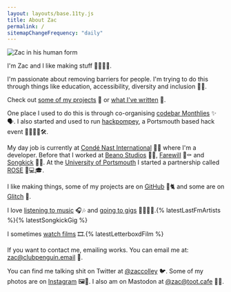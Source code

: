 ```yaml
---
layout: layouts/base.11ty.js
title: About Zac
permalink: /
sitemapChangeFrequency: "daily"
---
```


<picture>
    <source srcset="https://www.gravatar.com/avatar/26ab7600fc89f94711ec3b7db40d039b?s=128"
            media="(min-width: 500px)">
    <img class="my-face"
         src="https://www.gravatar.com/avatar/26ab7600fc89f94711ec3b7db40d039b?s=64"
         alt="Zac in his human form"
         loading="lazy">
</picture>

I'm Zac and I like making stuff <span aria-hidden="true">🤹‍♂️🔌🎨</span>.

I'm passionate about removing barriers for people. I'm trying to do this through things like education, accessibility, diversity and inclusion <span aria-hidden="true">🚧🚫</span>.

Check out <a href="/projects">some of my projects</a> <span aria-hidden="true">📝</span> or <a href="/posts">what I've written</a> <span aria-hidden="true">🎨</span>.

One place I used to do this is through co-organising <a href="https://codebar.io">codebar Monthlies</a> <span aria-hidden="true">✨🗣️</span>. I also started and used to run <a href="https://hackpompey.co.uk">hackpompey</a>, a Portsmouth based hack event <span aria-hidden="true">👨‍💻👩‍💻🛠️</span>.

My day job is currently at <a href="https://twitter.com/condenasteng">Condé Nast International</a> <span aria-hidden="true">📰👗</span> where I'm a developer. Before that I worked at <a href="https://beano.com">Beano Studios</a> <span aria-hidden="true">🚸💩</span>, <a href="https://farewill.com">Farewill</a> <span aria-hidden="true">📝⚰️️</span> and <a href="https://songkick.com">Songkick</a> <span aria-hidden="true">🎤🎫</span>. At the <a href="https://www.port.ac.uk">University of Portsmouth</a> I started a partnership called <a href="https://rosedigital.co.uk">ROSE</a> <span aria-hidden="true">🌹💻🎓</span>.

I like making things, some of my projects are on <a href="https://github.com/zaccolley">GitHub</a> <span aria-hidden="true">🐙🐈</span> and some are on <a href="https://glitch.com/@zaccolley">Glitch</a> <span aria-hidden="true">🎏</span>.

I love <a href="https://www.last.fm/user/zaccolley">listening to music</a> <span aria-hidden="true">🎧🎶</span> and <a href="https://www.songkick.com/users/zaccolley">going to gigs</a> <span aria-hidden="true">👩‍🎤🎸🥁</span>.{% latestLastFmArtists %}{% latestSongkickGig %}

I sometimes <a href="https://letterboxd.com/zaccolley/">watch films</a> <span aria-hidden="true">🎞</span>️.{% latestLetterboxdFilm %}

If you want to contact me, emailing works. You can email me at: <a href="mailto:zac@clubpenguin.email">zac@clubpenguin.email</a> <span aria-hidden="true">📧</span>.

You can find me talking shit on Twitter at <a href="https://twitter.com/zaccolley">@zaccolley</a> <span aria-hidden="true">🐦</span>. Some of my photos are on <a href="https://instagram.com/zaccolley/">Instagram</a> <span aria-hidden="true">🖼️📸</span>. I also am on Mastodon at <a rel="me" href="https://toot.cafe/@zac">@zac@toot.cafe</a> <span aria-hidden="true">🐘📯</span>.
